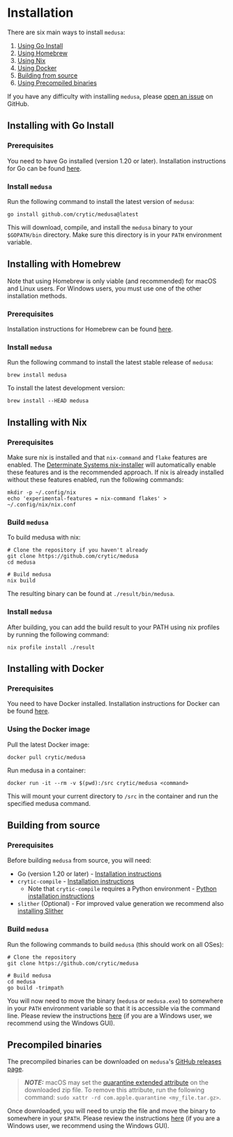 # Installation

There are six main ways to install `medusa`:

1. [Using Go Install](#installing-with-go-install)
2. [Using Homebrew](#installing-with-homebrew)
3. [Using Nix](#installing-with-nix)
4. [Using Docker](#installing-with-docker)
5. [Building from source](#building-from-source)
6. [Using Precompiled binaries](#precompiled-binaries)

If you have any difficulty with installing `medusa`, please [open an issue](https://github.com/crytic/medusa/issues) on GitHub.

## Installing with Go Install

### Prerequisites

You need to have Go installed (version 1.20 or later). Installation instructions for Go can be found [here](https://go.dev/doc/install).

### Install `medusa`

Run the following command to install the latest version of `medusa`:

```shell
go install github.com/crytic/medusa@latest
```

This will download, compile, and install the `medusa` binary to your `$GOPATH/bin` directory. Make sure this directory is in your `PATH` environment variable.

## Installing with Homebrew

Note that using Homebrew is only viable (and recommended) for macOS and Linux users. For Windows users, you must
use one of the other installation methods.

### Prerequisites

Installation instructions for Homebrew can be found [here](https://brew.sh/).

### Install `medusa`

Run the following command to install the latest stable release of `medusa`:

```shell
brew install medusa
```

To install the latest development version:

```shell
brew install --HEAD medusa
```

## Installing with Nix

### Prerequisites

Make sure nix is installed and that `nix-command` and `flake` features are enabled. The [Determinate Systems nix-installer](https://determinate.systems/nix-installer/) will automatically enable these features and is the recommended approach. If nix is already installed without these features enabled, run the following commands:

```shell
mkdir -p ~/.config/nix
echo 'experimental-features = nix-command flakes' > ~/.config/nix/nix.conf
```

### Build `medusa`

To build medusa with nix:

```shell
# Clone the repository if you haven't already
git clone https://github.com/crytic/medusa
cd medusa

# Build medusa
nix build
```

The resulting binary can be found at `./result/bin/medusa`.

### Install `medusa`

After building, you can add the build result to your PATH using nix profiles by running the following command:

```shell
nix profile install ./result
```

## Installing with Docker

### Prerequisites

You need to have Docker installed. Installation instructions for Docker can be found [here](https://docs.docker.com/get-docker/).

### Using the Docker image

Pull the latest Docker image:

```shell
docker pull crytic/medusa
```

Run medusa in a container:

```shell
docker run -it --rm -v $(pwd):/src crytic/medusa <command>
```

This will mount your current directory to `/src` in the container and run the specified medusa command.

## Building from source

### Prerequisites

Before building `medusa` from source, you will need:

- Go (version 1.20 or later) - [Installation instructions](https://go.dev/doc/install)
- `crytic-compile` - [Installation instructions](https://github.com/crytic/crytic-compile#installation)
  - Note that `crytic-compile` requires a Python environment - [Python installation instructions](https://www.python.org/downloads/)
- `slither` (Optional) - For improved value generation we recommend also [installing Slither](https://github.com/crytic/slither?tab=readme-ov-file#how-to-install)

### Build `medusa`

Run the following commands to build `medusa` (this should work on all OSes):

```shell
# Clone the repository
git clone https://github.com/crytic/medusa

# Build medusa
cd medusa
go build -trimpath
```

You will now need to move the binary (`medusa` or `medusa.exe`) to somewhere in your `PATH` environment variable so that
it is accessible via the command line. Please review the instructions
[here](https://zwbetz.com/how-to-add-a-binary-to-your-path-on-macos-linux-windows/) (if you are a Windows user, we
recommend using the Windows GUI).

## Precompiled binaries

The precompiled binaries can be downloaded on `medusa`'s [GitHub releases page](https://github.com/crytic/medusa/releases).

> **_NOTE:_** macOS may set the [quarantine extended attribute](https://superuser.com/questions/28384/what-should-i-do-about-com-apple-quarantine)
> on the downloaded zip file. To remove this attribute, run the following command:
> `sudo xattr -rd com.apple.quarantine <my_file.tar.gz>`.

Once downloaded, you will need to unzip the file and move the binary to somewhere in your `$PATH`. Please review the instructions
[here](https://zwbetz.com/how-to-add-a-binary-to-your-path-on-macos-linux-windows/) (if you are a Windows user, we
recommend using the Windows GUI).
